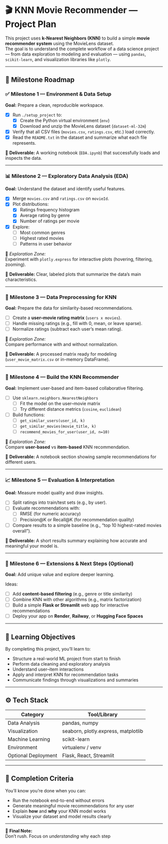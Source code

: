 # 🎬 KNN Movie Recommender — Project Plan

This project uses **k-Nearest Neighbors (KNN)** to build a simple **movie recommender system** using the MovieLens dataset.  
The goal is to understand the complete workflow of a data science project — from data exploration to modeling and evaluation — using `pandas`, `scikit-learn`, and visualization libraries like `plotly`.

---

## 🧭 Milestone Roadmap

### ✅ Milestone 1 — Environment & Data Setup
**Goal:** Prepare a clean, reproducible workspace.

- [x] Run `./setup_project` to:
  - [x] Create the Python virtual environment (`env`)
  - [x] Download and unzip the MovieLens dataset (`dataset-ml-32m`)
- [x] Verify that all CSV files (`movies.csv`, `ratings.csv`, etc.) load correctly.
- [x] Read the `README.txt` in the dataset and summarize what each file represents.

📁 **Deliverable:** A working notebook (`EDA.ipynb`) that successfully loads and inspects the data.

---

### 📊 Milestone 2 — Exploratory Data Analysis (EDA)
**Goal:** Understand the dataset and identify useful features.

- [x] Merge `movies.csv` and `ratings.csv` on `movieId`.
- [x] Plot distributions:
  - [x] Ratings frequency histogram
  - [x] Average rating by genre
  - [x] Number of ratings per movie
- [x] Explore:
  - [ ] Most common genres
  - [ ] Highest rated movies
  - [ ] Patterns in user behavior

🧠 *Exploration Zone:*  
Experiment with `plotly.express` for interactive plots (hovering, filtering, zooming).

📁 **Deliverable:** Clear, labeled plots that summarize the data’s main characteristics.

---

### 🧹 Milestone 3 — Data Preprocessing for KNN
**Goal:** Prepare the data for similarity-based recommendations.

- [ ] Create a **user–movie rating matrix** (`users x movies`).
- [ ] Handle missing ratings (e.g., fill with 0, mean, or leave sparse).
- [ ] Normalize ratings (subtract each user’s mean rating).

🧠 *Exploration Zone:*  
Compare performance with and without normalization.

📁 **Deliverable:** A processed matrix ready for modeling (`user_movie_matrix.csv` or in-memory DataFrame).

---

### 🤝 Milestone 4 — Build the KNN Recommender
**Goal:** Implement user-based and item-based collaborative filtering.

- [ ] Use `sklearn.neighbors.NearestNeighbors`
  - [ ] Fit the model on the user–movie matrix
  - [ ] Try different distance metrics (`cosine`, `euclidean`)
- [ ] Build functions:
  - [ ] `get_similar_users(user_id, k)`
  - [ ] `get_similar_movies(movie_title, k)`
  - [ ] `recommend_movies_for_user(user_id, n=10)`

🧠 *Exploration Zone:*  
Compare **user-based** vs **item-based** KNN recommendation.

📁 **Deliverable:** A notebook section showing sample recommendations for different users.

---

### 📈 Milestone 5 — Evaluation & Interpretation
**Goal:** Measure model quality and draw insights.

- [ ] Split ratings into train/test sets (e.g., by user).
- [ ] Evaluate recommendations with:
  - [ ] RMSE (for numeric accuracy)
  - [ ] Precision@K or Recall@K (for recommendation quality)
- [ ] Compare results to a simple baseline (e.g., “top 10 highest-rated movies overall”).

📁 **Deliverable:** A short results summary explaining how accurate and meaningful your model is.

---

### 🧩 Milestone 6 — Extensions & Next Steps (Optional)
**Goal:** Add unique value and explore deeper learning.

Ideas:
- [ ] Add **content-based filtering** (e.g., genre or title similarity)
- [ ] Combine KNN with other algorithms (e.g., matrix factorization)
- [ ] Build a simple **Flask or Streamlit** web app for interactive recommendations
- [ ] Deploy your app on **Render**, **Railway**, or **Hugging Face Spaces**

---

## 🧠 Learning Objectives

By completing this project, you’ll learn to:
- Structure a real-world ML project from start to finish  
- Perform data cleaning and exploratory analysis  
- Understand user–item interactions  
- Apply and interpret KNN for recommendation tasks  
- Communicate findings through visualizations and summaries  

---

## ⚙️ Tech Stack

| Category | Tool/Library |
|-----------|---------------|
| Data Analysis | pandas, numpy |
| Visualization | seaborn, plotly.express, matplotlib |
| Machine Learning | scikit-learn |
| Environment | virtualenv / venv |
| Optional Deployment | Flask, React, Streamlit |

---

## 🏁 Completion Criteria

You’ll know you’re done when you can:
- Run the notebook end-to-end without errors  
- Generate meaningful movie recommendations for any user  
- Explain **how** and **why** your KNN model works  
- Visualize your dataset and model results clearly  

---

🎯 **Final Note:**  
Don’t rush. Focus on *understanding* why each step
